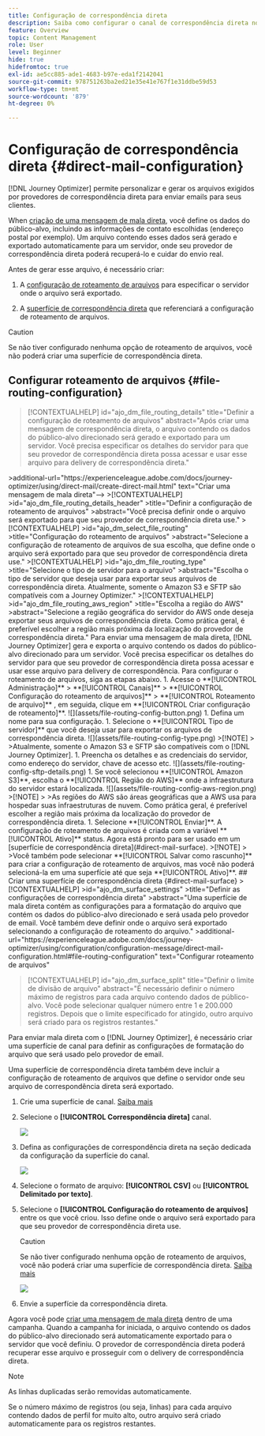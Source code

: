 ```yaml
---
title: Configuração de correspondência direta
description: Saiba como configurar o canal de correspondência direta no Journey Optimizer
feature: Overview
topic: Content Management
role: User
level: Beginner
hide: true
hidefromtoc: true
exl-id: ae5cc885-ade1-4683-b97e-eda1f2142041
source-git-commit: 978751263ba2ed21e35e41e767f1e31ddbe59d53
workflow-type: tm+mt
source-wordcount: '879'
ht-degree: 0%

---
```


# Configuração de correspondência direta {#direct-mail-configuration}

[!DNL Journey Optimizer] permite personalizar e gerar os arquivos exigidos por provedores de correspondência direta para enviar emails para seus clientes.

When [criação de uma mensagem de mala direta](../direct-mail/create-direct-mail.md), você define os dados do público-alvo, incluindo as informações de contato escolhidas (endereço postal por exemplo). Um arquivo contendo esses dados será gerado e exportado automaticamente para um servidor, onde seu provedor de correspondência direta poderá recuperá-lo e cuidar do envio real.

Antes de gerar esse arquivo, é necessário criar:

1. A [configuração de roteamento de arquivos](#file-routing-configuration) para especificar o servidor onde o arquivo será exportado.

1. A [superfície de correspondência direta](#direct-mail-surface) que referenciará a configuração de roteamento de arquivos.

>[!CAUTION]
>
>Se não tiver configurado nenhuma opção de roteamento de arquivos, você não poderá criar uma superfície de correspondência direta.

## Configurar roteamento de arquivos {#file-routing-configuration}

>[!CONTEXTUALHELP]
>id="ajo_dm_file_routing_details"
>title="Definir a configuração de roteamento de arquivos"
>abstract="Após criar uma mensagem de correspondência direta, o arquivo contendo os dados do público-alvo direcionado será gerado e exportado para um servidor. Você precisa especificar os detalhes do servidor para que seu provedor de correspondência direta possa acessar e usar esse arquivo para delivery de correspondência direta."
<!-->
>additional-url=&quot;https://experienceleague.adobe.com/docs/journey-optimizer/using/direct-mail/create-direct-mail.html&quot; text=&quot;Criar uma mensagem de mala direta&quot;—>

>[!CONTEXTUALHELP]
>id="ajo_dm_file_routing_details_header"
>title="Definir a configuração de roteamento de arquivos"
>abstract="Você precisa definir onde o arquivo será exportado para que seu provedor de correspondência direta use."

>[!CONTEXTUALHELP]
>id="ajo_dm_select_file_routing"
>title="Configuração do roteamento de arquivos"
>abstract="Selecione a configuração de roteamento de arquivos de sua escolha, que define onde o arquivo será exportado para que seu provedor de correspondência direta use."

>[!CONTEXTUALHELP]
>id="ajo_dm_file_routing_type"
>title="Selecione o tipo de servidor para o arquivo"
>abstract="Escolha o tipo de servidor que deseja usar para exportar seus arquivos de correspondência direta. Atualmente, somente o Amazon S3 e SFTP são compatíveis com a Journey Optimizer."

>[!CONTEXTUALHELP]
>id="ajo_dm_file_routing_aws_region"
>title="Escolha a região do AWS"
>abstract="Selecione a região geográfica do servidor do AWS onde deseja exportar seus arquivos de correspondência direta. Como prática geral, é preferível escolher a região mais próxima da localização do provedor de correspondência direta."

Para enviar uma mensagem de mala direta, [!DNL Journey Optimizer] gera e exporta o arquivo contendo os dados do público-alvo direcionado para um servidor.

Você precisa especificar os detalhes do servidor para que seu provedor de correspondência direta possa acessar e usar esse arquivo para delivery de correspondência.

Para configurar o roteamento de arquivos, siga as etapas abaixo.

1. Acesse o **[!UICONTROL Administração]** > **[!UICONTROL Canais]** > **[!UICONTROL Configuração do roteamento de arquivos]** > **[!UICONTROL Roteamento de arquivo]** , em seguida, clique em **[!UICONTROL Criar configuração de roteamento]**.

   ![](assets/file-routing-config-button.png)

1. Defina um nome para sua configuração.

1. Selecione o **[!UICONTROL Tipo de servidor]** que você deseja usar para exportar os arquivos de correspondência direta.

   ![](assets/file-routing-config-type.png)

   >[!NOTE]
   >
   >Atualmente, somente o Amazon S3 e SFTP são compatíveis com o [!DNL Journey Optimizer].

1. Preencha os detalhes e as credenciais do servidor, como endereço do servidor, chave de acesso etc.

   ![](assets/file-routing-config-sftp-details.png)

1. Se você selecionou **[!UICONTROL Amazon S3]**, escolha o **[!UICONTROL Região do AWS]** onde a infraestrutura do servidor estará localizada.

   ![](assets/file-routing-config-aws-region.png)

   >[!NOTE]
   >
   >As regiões do AWS são áreas geográficas que a AWS usa para hospedar suas infraestruturas de nuvem. Como prática geral, é preferível escolher a região mais próxima da localização do provedor de correspondência direta.

1. Selecione **[!UICONTROL Enviar]**. A configuração de roteamento de arquivos é criada com a variável **[!UICONTROL Ativo]** status. Agora está pronto para ser usado em um [superfície de correspondência direta](#direct-mail-surface).

   >[!NOTE]
   >
   >Você também pode selecionar **[!UICONTROL Salvar como rascunho]** para criar a configuração de roteamento de arquivos, mas você não poderá selecioná-la em uma superfície até que seja **[!UICONTROL Ativo]**.

## Criar uma superfície de correspondência direta {#direct-mail-surface}

>[!CONTEXTUALHELP]
>id="ajo_dm_surface_settings"
>title="Definir as configurações de correspondência direta"
>abstract="Uma superfície de mala direta contém as configurações para a formatação do arquivo que contém os dados do público-alvo direcionado e será usada pelo provedor de email. Você também deve definir onde o arquivo será exportado selecionando a configuração de roteamento do arquivo."
>additional-url="https://experienceleague.adobe.com/docs/journey-optimizer/using/configuration/configuration-message/direct-mail-configuration.html#file-routing-configuration" text="Configurar roteamento de arquivos"

<!--
>[!CONTEXTUALHELP]
>id="ajo_dm_surface_sort"
>title="Define the sort order"
>abstract="If you select this option, the sort will be by profile ID, ascending or descending. If you unselect it, the sorting configuration defined when creating the direct mail message within a journey or a campaign."-->

>[!CONTEXTUALHELP]
>id="ajo_dm_surface_split"
>title="Definir o limite de divisão de arquivo"
>abstract="É necessário definir o número máximo de registros para cada arquivo contendo dados de público-alvo. Você pode selecionar qualquer número entre 1 e 200.000 registros. Depois que o limite especificado for atingido, outro arquivo será criado para os registros restantes."

Para enviar mala direta com o [!DNL Journey Optimizer], é necessário criar uma superfície de canal para definir as configurações de formatação do arquivo que será usado pelo provedor de email.

Uma superfície de correspondência direta também deve incluir a configuração de roteamento de arquivos que define o servidor onde seu arquivo de correspondência direta será exportado.

1. Crie uma superfície de canal. [Saiba mais](../configuration/channel-surfaces.md)

1. Selecione o **[!UICONTROL Correspondência direta]** canal.

   ![](assets/surface-direct-mail-channel.png)

1. Defina as configurações de correspondência direta na seção dedicada da configuração da superfície do canal.

   ![](assets/surface-direct-mail-settings.png)

   <!--![](assets/surface-direct-mail-settings-with-insertion.png)-->

1. Selecione o formato de arquivo: **[!UICONTROL CSV]** ou **[!UICONTROL Delimitado por texto]**.

1. Selecione o **[!UICONTROL Configuração do roteamento de arquivos]** entre os que você criou. Isso define onde o arquivo será exportado para que seu provedor de correspondência direta use.

   >[!CAUTION]
   >
   >Se não tiver configurado nenhuma opção de roteamento de arquivos, você não poderá criar uma superfície de correspondência direta. [Saiba mais](#file-routing-configuration)

   ![](assets/surface-direct-mail-file-routing.png)

   <!--![](assets/surface-direct-mail-file-routing-with-insertion.png)-->

1. Envie a superfície da correspondência direta.

Agora você pode [criar uma mensagem de mala direta](../direct-mail/create-direct-mail.md) dentro de uma campanha. Quando a campanha for iniciada, o arquivo contendo os dados do público-alvo direcionado será automaticamente exportado para o servidor que você definiu. O provedor de correspondência direta poderá recuperar esse arquivo e prosseguir com o delivery de correspondência direta.

>[!NOTE]
>
>As linhas duplicadas serão removidas automaticamente.
>
>Se o número máximo de registros (ou seja, linhas) para cada arquivo contendo dados de perfil for muito alto, outro arquivo será criado automaticamente para os registros restantes.

<!--
    In the **[!UICONTROL Insertion]** section, you can choose to automatically remove duplicate rows.

    Define the maximum number of records (i.e. rows) for each file containing profile data. After the specified threshold is reached, another file will be created for the remaining records.

    ![](assets/surface-direct-mail-split.png)

    For example, if there are 100,000 records in the file and the threshold limit is set to 60,000, the records will be split into two files. The first file will contain 60,000 rows, and the second file will contain the remaining 40,000 rows.

    >[!NOTE]
    >
    >NOTE You can set any number between 1 and 200,000 records, meaning each file must contain at least 1 row and no more than 200,000 rows.

-->